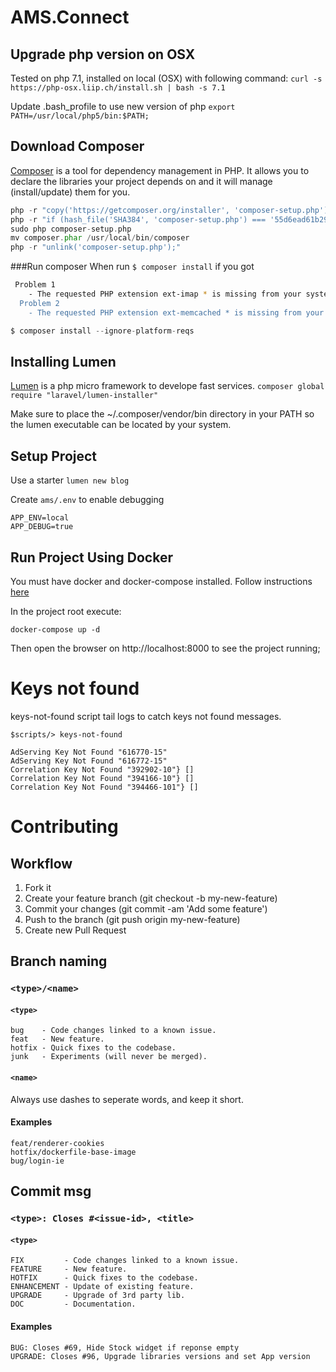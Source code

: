 # AMS.Connect
## Upgrade php version on OSX
Tested on php 7.1, installed on local (OSX) with following command:
`curl -s https://php-osx.liip.ch/install.sh | bash -s 7.1`

Update .bash_profile to use new version of php `export PATH=/usr/local/php5/bin:$PATH;`

## Download Composer
[Composer](https://getcomposer.org) is a tool for dependency management in PHP. It allows you to declare the libraries your project depends on and it will manage (install/update) them for you.

```php
php -r "copy('https://getcomposer.org/installer', 'composer-setup.php');"
php -r "if (hash_file('SHA384', 'composer-setup.php') === '55d6ead61b29c7bdee5cccfb50076874187bd9f21f65d8991d46ec5cc90518f447387fb9f76ebae1fbbacf329e583e30') { echo 'Installer verified'; } else { echo 'Installer corrupt'; unlink('composer-setup.php'); } echo PHP_EOL;"
sudo php composer-setup.php
mv composer.phar /usr/local/bin/composer
php -r "unlink('composer-setup.php');"
```

###Run composer
When run ```$ composer install``` if you got 
```bash
 Problem 1
    - The requested PHP extension ext-imap * is missing from your system. Install or enable PHP's imap extension.
  Problem 2
    - The requested PHP extension ext-memcached * is missing from your system. Install or enable PHP's memcached extension.
```
```php
$ composer install --ignore-platform-reqs
```

## Installing Lumen
[Lumen](https://lumen.laravel.com/) is a php micro framework to develope fast services. 
`composer global require "laravel/lumen-installer"`

Make sure to place the ~/.composer/vendor/bin directory in your PATH so the lumen executable can be located by your system.

## Setup Project
Use a starter `lumen new blog`

Create `ams/.env` to enable debugging
```
APP_ENV=local
APP_DEBUG=true
```

## Run Project Using Docker

You must have docker and docker-compose installed. Follow instructions [here](https://docs.docker.com/compose/install/)

In the project root execute:
```
docker-compose up -d
```
Then open the browser on http://localhost:8000 to see the project running;

# Keys not found
keys-not-found script tail logs to catch keys not found messages.

`$scripts/> keys-not-found`

```
AdServing Key Not Found "616770-15"
AdServing Key Not Found "616772-15"
Correlation Key Not Found "392902-10"} []
Correlation Key Not Found "394166-10"} []
Correlation Key Not Found "394466-101"} []
```

# Contributing
## Workflow

1. Fork it
2. Create your feature branch (git checkout -b my-new-feature)
3. Commit your changes (git commit -am 'Add some feature')
4. Push to the branch (git push origin my-new-feature)
5. Create new Pull Request

## Branch naming
### `<type>/<name>`

#### `<type>`
```
bug    - Code changes linked to a known issue.
feat   - New feature.
hotfix - Quick fixes to the codebase.
junk   - Experiments (will never be merged).
```

#### `<name>`
Always use dashes to seperate words, and keep it short.

#### Examples
```
feat/renderer-cookies
hotfix/dockerfile-base-image
bug/login-ie
```

## Commit msg
### `<type>: Closes #<issue-id>, <title>`

#### `<type>`
```
FIX         - Code changes linked to a known issue.
FEATURE     - New feature.
HOTFIX      - Quick fixes to the codebase.
ENHANCEMENT - Update of existing feature.
UPGRADE     - Upgrade of 3rd party lib.
DOC         - Documentation.
```

#### Examples
```
BUG: Closes #69, Hide Stock widget if reponse empty
UPGRADE: Closes #96, Upgrade libraries versions and set App version
```

